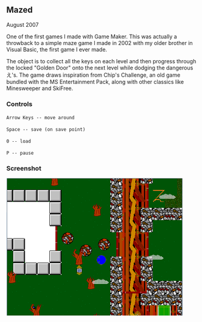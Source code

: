 ## Mazed ##

August 2007

One of the first games I made with Game Maker. This was actually a throwback to a simple maze game I made in 2002 with my older brother in Visual Basic, the first game I ever made.

The object is to collect all the keys on each level and then progress through the locked "Golden Door" onto the next level while dodging the dangerous え's. The game draws inspiration from Chip's Challenge, an old game bundled with the MS Entertainment Pack, along with other classics like Minesweeper and SkiFree.

### Controls ###

`Arrow Keys -- move around`

`Space -- save (on save point)`

`0 -- load`

`P -- pause`

### Screenshot ###
![Screenshot](screenshot.png)
